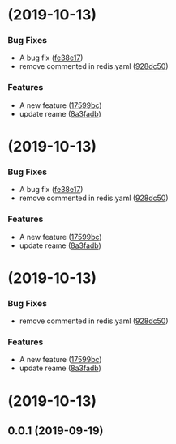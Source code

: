 #  (2019-10-13)


### Bug Fixes

* A bug fix ([fe38e17](https://github.com/chaiwatmat/kube/commit/fe38e178be4ed6455e4ad5243ed6d1d3afd8b231))
* remove commented in redis.yaml ([928dc50](https://github.com/chaiwatmat/kube/commit/928dc505554abdebfe2efbb8003f79be4b61ca99))


### Features

* A new feature ([17599bc](https://github.com/chaiwatmat/kube/commit/17599bc5b8d28c676fad154fece7ce5a417941f5))
* update reame ([8a3fadb](https://github.com/chaiwatmat/kube/commit/8a3fadb82b68c3b09c9bf66f32dc351407adfcdb))



#  (2019-10-13)


### Bug Fixes

* A bug fix ([fe38e17](https://github.com/chaiwatmat/kube/commit/fe38e178be4ed6455e4ad5243ed6d1d3afd8b231))
* remove commented in redis.yaml ([928dc50](https://github.com/chaiwatmat/kube/commit/928dc505554abdebfe2efbb8003f79be4b61ca99))


### Features

* A new feature ([17599bc](https://github.com/chaiwatmat/kube/commit/17599bc5b8d28c676fad154fece7ce5a417941f5))
* update reame ([8a3fadb](https://github.com/chaiwatmat/kube/commit/8a3fadb82b68c3b09c9bf66f32dc351407adfcdb))



#  (2019-10-13)


### Bug Fixes

* remove commented in redis.yaml ([928dc50](https://github.com/chaiwatmat/kube/commit/928dc505554abdebfe2efbb8003f79be4b61ca99))


### Features

* A new feature ([17599bc](https://github.com/chaiwatmat/kube/commit/17599bc5b8d28c676fad154fece7ce5a417941f5))
* update reame ([8a3fadb](https://github.com/chaiwatmat/kube/commit/8a3fadb82b68c3b09c9bf66f32dc351407adfcdb))



#  (2019-10-13)



## 0.0.1 (2019-09-19)




